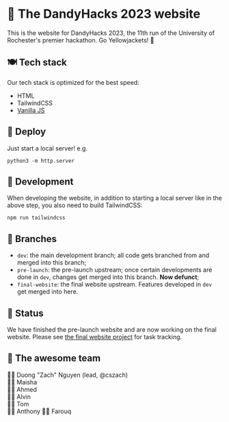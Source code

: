 # 💖 The DandyHacks 2023 website

This is the website for DandyHacks 2023, the 11th run of the University of
Rochester's premier hackathon. Go Yellowjackets! 🐝

## 🍽️ Tech stack

Our tech stack is optimized for the best speed:

- HTML
- TailwindCSS
- [Vanilla JS](http://vanilla-js.com/)

## 🚀 Deploy

Just start a local server! e.g.

```shell
python3 -m http.server
```

## 🚧 Development

When developing the website, in addition to starting a local server like in the
above step, you also need to build TailwindCSS:

```shell
npm run tailwindcss
```

## 🌳 Branches

- `dev`: the main development branch; all code gets branched from and merged
  into this branch;
- `pre-launch`: the pre-launch upstream; once certain developments are done in
  `dev`, changes get merged into this branch. **Now defunct**;
- `final-website`: the final website upstream. Features developed in `dev` get
  merged into here.

## 🚦 Status

We have finished the pre-launch website and are now working on the final
website. Please see [the final website project][project] for task tracking.

[project]: https://github.com/orgs/UR-dandyhacks/projects/3

## 💪 The awesome team

🧙‍♂️ Duong "Zach" Nguyen (lead, @cszach)  
👩‍💻 Maisha  
👨‍💻 Ahmed  
👨‍💻 Alvin  
👨‍💻 Tom  
👨‍💻 Anthony
👨‍💻 Farouq
